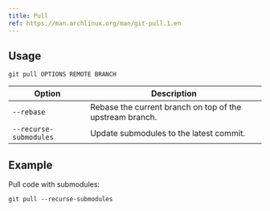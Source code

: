 ```yaml
---
title: Pull
ref: https://man.archlinux.org/man/git-pull.1.en
---
```


## Usage

```shell
git pull OPTIONS REMOTE BRANCH
```

| Option | Description |
| --- | --- |
| `--rebase` | Rebase the current branch on top of the upstream branch. |
| `--recurse-submodules` | Update submodules to the latest commit. |

## Example

Pull code with submodules:

```shell
git pull --recurse-submodules
```
